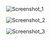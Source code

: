 ![Screenshot_1](https://user-images.githubusercontent.com/117051889/204108602-ce92bc4a-245e-4593-add9-6e33059cbb9f.png)

![Screenshot_2](https://user-images.githubusercontent.com/117051889/204108604-8b64cfbd-de9f-4475-ab4b-ce23d0c4316a.png)

![Screenshot_3](https://user-images.githubusercontent.com/117051889/204108606-087dc40c-13dd-4458-a3c0-6692fa58ffc7.png)
